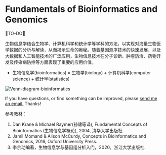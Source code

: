 # Fundamentals of Bioinformatics and Genomics

🐘TO-DO🐘

生物信息学结合生物学、计算机科学和统计学等学科的方法，以实现对海量生物医学数据的分析与解读，从而揭示生命的奥秘。随着基因测序技术的快速发展，以及大数据和人工智能技术的广泛应用，生物信息技术在分子诊断、肿瘤防治、药物开发及传染病防控等方面表现了重要的应用价值。
* 生物信息学(bioinformatics) = 生物学(biology) + 计算机科学(computer science) + 统计学(statistics)

![Venn-diagram-bioinformatics](https://raw.githubusercontent.com/adong77/bigbook/master/imageBed/Venn-diagram-bioinformatics.png)

If you have questions, or find something can be improved, please <a href="mailto:youdng@hotmail.com">send me an email.</a> Thanks!


参考教材：
1. Dan Krane & Michael Raymer(孙啸等译), Fundamental Concepts of Bioinformatics (生物信息学概论), 2004, 清华大学出版社
2. Jamil Momand & Alison McCurdy, Concepts in Bioinformatics and Genomics, 2016, Oxford University Press.
3. 李余动编著，生物信息学与基因组分析入门，2020，浙江大学出版社.